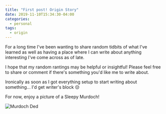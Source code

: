 ```yaml
---
title: "First post! Origin Story"
date: 2019-11-10T15:34:30-04:00
categories:
  - personal
tags:
  - origin
---
```


For a long time I've been wanting to share random tidbits of what I've learned as well as having a place where I can write about anything interesting I've come across as of late.

I hope that my random rantings may be helpful or insightful! Please feel free to share or comment if there's something you'd like me to write about.

Ironically as soon as I got everything setup to start writing about something... I'd get writer's block :unamused:

For now, enjoy a picture of a Sleepy Murdoch!

![Murdoch Ded](/assets/images/murdochded.jpeg)
